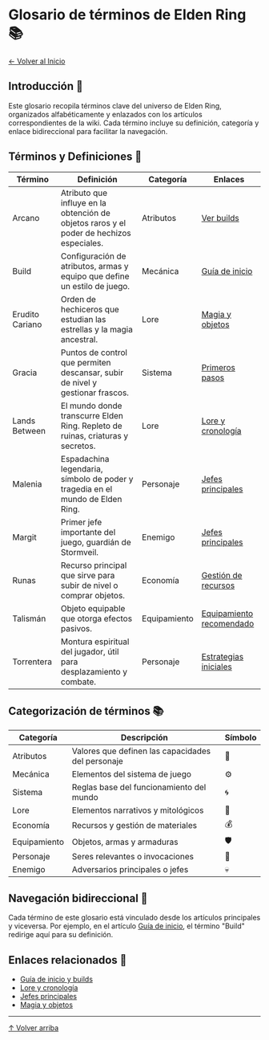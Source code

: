 # Glosario de términos de Elden Ring 📚

[← Volver al Inicio](../../index.md)

## Introducción 📖

Este glosario recopila términos clave del universo de Elden Ring, organizados alfabéticamente y enlazados con los artículos correspondientes de la wiki. Cada término incluye su definición, categoría y enlace bidireccional para facilitar la navegación.

## Términos y Definiciones 🧾

| Término | Definición | Categoría | Enlaces |
|---------|------------|-----------|---------|
| Arcano | Atributo que influye en la obtención de objetos raros y el poder de hechizos especiales. | Atributos | [Ver builds](guia-inicio-builds.md#estadísticas-y-progresión) |
| Build | Configuración de atributos, armas y equipo que define un estilo de juego. | Mecánica | [Guía de inicio](guia-inicio-builds.md) |
| Erudito Cariano | Orden de hechiceros que estudian las estrellas y la magia ancestral. | Lore | [Magia y objetos](magia-objetos.md) |
| Gracia | Puntos de control que permiten descansar, subir de nivel y gestionar frascos. | Sistema | [Primeros pasos](guia-inicio-builds.md#primeros-pasos-en-the-lands-between) |
| Lands Between | El mundo donde transcurre Elden Ring. Repleto de ruinas, criaturas y secretos. | Lore | [Lore y cronología](lore-cronologia.md) |
| Malenia | Espadachina legendaria, símbolo de poder y tragedia en el mundo de Elden Ring. | Personaje | [Jefes principales](jefes-principales.md) |
| Margit | Primer jefe importante del juego, guardián de Stormveil. | Enemigo | [Jefes principales](jefes-principales.md) |
| Runas | Recurso principal que sirve para subir de nivel o comprar objetos. | Economía | [Gestión de recursos](recursos.md) |
| Talismán | Objeto equipable que otorga efectos pasivos. | Equipamiento | [Equipamiento recomendado](guia-inicio-builds.md#equipamiento-recomendado) |
| Torrentera | Montura espiritual del jugador, útil para desplazamiento y combate. | Personaje | [Estrategias iniciales](guia-inicio-builds.md#estrategias-iniciales) |

## Categorización de términos 📚

| Categoría | Descripción | Símbolo |
|-----------|-------------|----------|
| Atributos | Valores que definen las capacidades del personaje | 🧬 |
| Mecánica | Elementos del sistema de juego | ⚙️ |
| Sistema | Reglas base del funcionamiento del mundo | 🌀 |
| Lore | Elementos narrativos y mitológicos | 📜 |
| Economía | Recursos y gestión de materiales | 💰 |
| Equipamiento | Objetos, armas y armaduras | 🛡️ |
| Personaje | Seres relevantes o invocaciones | 🧝 |
| Enemigo | Adversarios principales o jefes | 💀 |

## Navegación bidireccional 🔗

Cada término de este glosario está vinculado desde los artículos principales y viceversa. Por ejemplo, en el artículo [Guía de inicio](guia-inicio-builds.md), el término "Build" redirige aquí para su definición.

## Enlaces relacionados 🧩

- [Guía de inicio y builds](guia-inicio-builds.md)
- [Lore y cronología](lore-cronologia.md)
- [Jefes principales](jefes-principales.md)
- [Magia y objetos](magia-objetos.md)

---

[↑ Volver arriba](#glosario-de-términos-de-elden-ring-)
